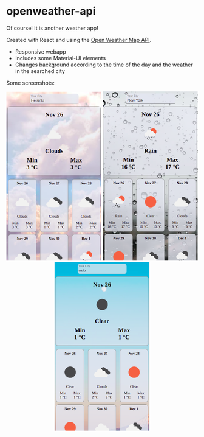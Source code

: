 # openweather-api
Of course! It is another weather app!

Created with React and using the <a href="https://openweathermap.org/forecast5">Open Weather Map API</a>.
<ul>
  <li>Responsive webapp </li>
  <li>Includes some Material-UI elements </li>
  <li>Changes background according to the time of the day and the weather in the searched city </li>
</ul>
Some screenshots:
<p align="center">
  <img src="https://github.com/lorenzojkrl/openweather-api/blob/main/openWeatherAPI_Helsinki.png?raw=true" width="250" title="Weather in Helsinki" alt="Weather in Helsinki">
  <img src="https://github.com/lorenzojkrl/openweather-api/blob/main/openWeatherAPI_NY.png?raw=true" width="250" title="Weather in Helsinki" alt="Weather in Helsinki">
  <img src="https://github.com/lorenzojkrl/openweather-api/blob/main/openWeatherAPI_Oslo.png?raw=true" width="250" title="Weather in Helsinki" alt="Weather in Helsinki">
  </p>

